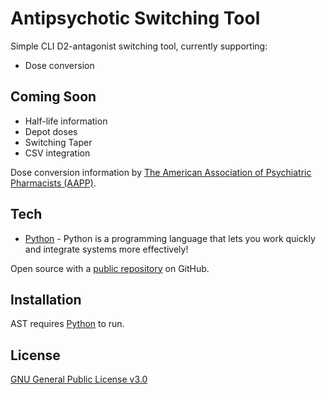 # Antipsychotic Switching Tool

Simple CLI D2-antagonist switching tool, currently supporting:
- Dose conversion

## Coming Soon
- Half-life information
- Depot doses
- Switching Taper
- CSV integration

Dose conversion information by [The American Association of Psychiatric Pharmacists (AAPP)].

## Tech

- [Python] - Python is a programming language that lets you work quickly and integrate systems more effectively!


Open source with a [public repository] on GitHub.

## Installation

AST requires [Python] to run.

## License
[GNU General Public License v3.0]

[//]: # (These are reference links used in the body of this note and get stripped out when the markdown processor does its job. There is no need to format nicely because it shouldn't be seen. Thanks SO - http://stackoverflow.com/questions/4823468/store-comments-in-markdown-syntax)

   [The American Association of Psychiatric Pharmacists (AAPP)]: <https://aapp.org/guideline/essentials/antipsychotic-dose-equivalents>
   [Python]: <https://www.python.org/>
   [public repository]: https://github.com/patriciogtrz/ast
   [GNU General Public License v3.0]: <https://choosealicense.com/licenses/gpl-3.0/>
